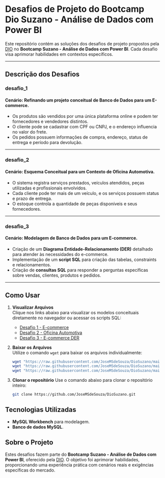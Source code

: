# **Desafios de Projeto do Bootcamp Dio Suzano - Análise de Dados com Power BI**

Este repositório contém as soluções dos desafios de projeto propostos pela [DIO](https://www.dio.me/) no **Bootcamp Suzano - Análise de Dados com Power BI**. Cada desafio visa aprimorar habilidades em contextos específicos.

---

## **Descrição dos Desafios**

### **desafio_1**
#### Cenário: Refinando um projeto conceitual de Banco de Dados para um E-commerce.
- Os produtos são vendidos por uma única plataforma online e podem ter fornecedores e vendedores distintos.
- O cliente pode se cadastrar com CPF ou CNPJ, e o endereço influencia no valor do frete.
- Os pedidos possuem informações de compra, endereço, status de entrega e período para devolução.

---

### **desafio_2**
#### Cenário: Esquema Conceitual para um Contexto de Oficina Automotiva.
- O sistema registra serviços prestados, veículos atendidos, peças utilizadas e profissionais envolvidos.
- Cada cliente pode ter mais de um veículo, e os serviços possuem status e prazo de entrega.
- O estoque controla a quantidade de peças disponíveis e seus fornecedores.

---

### **desafio_3**
#### Cenário: Modelagem de Banco de Dados para um E-commerce.
- Criação de um **Diagrama Entidade-Relacionamento (DER)** detalhado para atender às necessidades do e-commerce.
- Implementação de um **script SQL** para criação das tabelas, constraints e relacionamentos.
- Criação de **consultas SQL** para responder a perguntas específicas sobre vendas, clientes, produtos e pedidos.

---

## **Como Usar**

1. **Visualizar Arquivos**  
   Clique nos links abaixo para visualizar os modelos conceituais diretamente no navegador ou acessar os scripts SQL:  
   - [Desafio 1 - E-commerce](https://github.com/JoseMSdeSouza/DioSuzano/tree/main/Desafio_1)
   - [Desafio 2 - Oficina Automotiva](https://github.com/JoseMSdeSouza/DioSuzano/tree/main/Desafio_2)
   - [Desafio 3 - E-commerce DER](https://github.com/JoseMSdeSouza/DioSuzano/tree/main/Desafio_3)

2. **Baixar os Arquivos**  
   Utilize o comando `wget` para baixar os arquivos individualmente:  
   ```bash
   wget "https://raw.githubusercontent.com/JoseMSdeSouza/DioSuzano/main/desafio_1-refinando_projeto_conceitual_bd-ecommerce.png"
   wget "https://raw.githubusercontent.com/JoseMSdeSouza/DioSuzano/main/desafio_2-esquema_conceitual-oficina_automotiva.png"
   wget "https://raw.githubusercontent.com/JoseMSdeSouza/DioSuzano/main/desafio_3-der-ecommerce.png"

3. **Clonar o repositório** 
   Use o comando abaixo para clonar o repositório inteiro:  
   ```bash
   git clone https://github.com/JoseMSdeSouza/DioSuzano.git

## Tecnologias Utilizadas
- **MySQL Workbench** para modelagem.
- **Banco de dados MySQL**.

## Sobre o Projeto
Estes desafios fazem parte do **Bootcamp Suzano - Análise de Dados com Power BI**, oferecido pela [DIO](https://www.dio.me/). O objetivo foi aprimorar habilidades, proporcionando uma experiência prática com cenários reais e exigências específicas do mercado.
